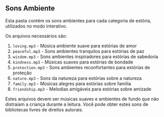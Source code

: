 ## Sons Ambiente

Esta pasta contém os sons ambientes para cada categoria de estória, utilizados no modo interativo.

Os arquivos necessários são:

1. `loving.mp3` - Música ambiente suave para estórias de amor
2. `peaceful.mp3` - Sons ambientes tranquilos para estórias de paz
3. `wisdom.mp3` - Sons ambientes inspiradores para estórias de sabedoria
4. `kindness.mp3` - Músicas suaves para estórias de bondade
5. `protection.mp3` - Sons ambientes reconfortantes para estórias de proteção
6. `nature.mp3` - Sons da natureza para estórias sobre a natureza
7. `family.mp3` - Músicas alegres para estórias sobre família
8. `friendship.mp3` - Melodias amigáveis para estórias sobre amizade

Estes arquivos devem ser músicas suaves e ambientes de fundo que não distraiam a criança durante a leitura.
Você pode obter estes sons de bibliotecas livres de direitos autorais.